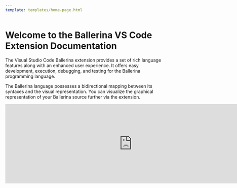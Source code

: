 ```yaml
---
template: templates/home-page.html 
---
```




<div class="container cHeaderTop cHomeContainer">
       <div class="row">
          <div class="col-sm-12 col-md-12 col-lg-12">
          <h1>Welcome to the Ballerina VS Code Extension Documentation</h1>
          </div>
          <div class="col-sm-12 col-md-6 col-lg-6">
             <p>The Visual Studio Code Ballerina extension provides a set of rich language features along with an enhanced user experience. It offers easy development, execution, debugging, and testing for the Ballerina programming language.</p> 
             <p>The Ballerina language possesses a bidirectional mapping between its syntaxes and the visual representation. You can visualize the graphical representation of your Ballerina source further via the extension.</p>
          </div>
          <div class="col-sm-12 col-md-6 col-lg-6">
            <iframe width="800" height="250" src="https://www.youtube.com/embed/65cXAAyeJX0" frameborder="0" allow="accelerometer; autoplay; encrypted-media; gyroscope; picture-in-picture" allowfullscreen></iframe>
          </div>
       </div>
</div>

